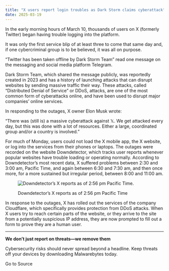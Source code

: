 ```yaml
---
title: "X users report login troubles as Dark Storm claims cyberattack"
date: 2025-03-19
---
```


In the early morning hours of March 10, thousands of users on X (formerly Twitter) began having trouble logging into the platform.

It was only the first service blip of at least three to come that same day and, if one cybercriminal group is to be believed, it was all on purpose.

“Twitter has been taken offline by Dark Storm Team” read one message on the messaging and social media platform Telegram.

Dark Storm Team, which shared the message publicly, was reportedly created in 2023 and has a history of launching attacks that can disrupt websites by sending massive traffic their way. These attacks, called “Distributed Denial of Service” or DDoS, attacks, are one of the most common form of cyberattacks online, and have been used to disrupt major companies’ online services.

In responding to the outages, X owner Elon Musk wrote:

“There was (still is) a massive cyberattack against 𝕏. We get attacked every day, but this was done with a lot of resources. Either a large, coordinated group and/or a country is involved.”

For much of Monday, users could not load the X mobile app, the X website, or log into the services from their phones or laptops. The outages were recorded on the website Downdetector, which tracks user reports whenever popular websites have trouble loading or operating normally. According to Downdetector’s most recent data, X suffered problems between 2:30 and 3:00 am, Pacific Time, and again between 6:30 and 7:30 am, and then once more, for a more sustained but irregular period, between 8:00 and 11:00 am.

<figure>

![Downdetector’s X reports as of 2:56 pm Pacific Time.](https://www.malwarebytes.com/wp-content/uploads/sites/2/2025/03/Screenshot-2025-03-10-at-2.56.05%E2%80%AFPM.png?w=1024)

<figcaption>

Downdetector’s X reports as of 2:56 pm Pacific Time

</figcaption>

</figure>

In response to the outages, X has rolled out the services of the company Cloudflare, which specifically provides protection from DDoS attacks. When X users try to reach certain parts of the website, or they arrive to the site from a potentially suspicious IP address, they are now prompted to fill out a form to prove they are a human user.

* * *

**We don’t just report on threats—we remove them**

Cybersecurity risks should never spread beyond a headline. Keep threats off your devices by downloading Malwarebytes today.

Go to Source
